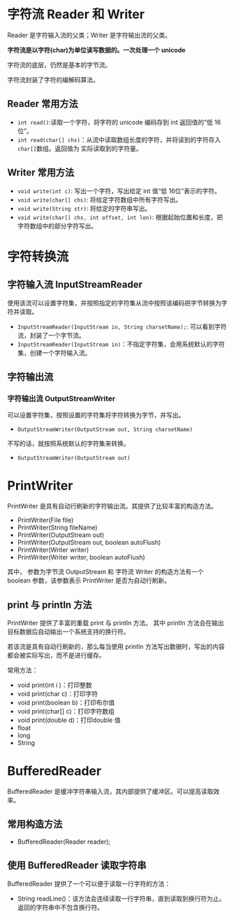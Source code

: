 # 字符流 Reader 和 Writer

Reader 是字符输入流的父类；Writer 是字符输出流的父类。

**字符流是以字符(char)为单位读写数据的。一次处理一个 unicode**

字符流的底层，仍然是基本的字节流。

字符流封装了字符的编解码算法。

## Reader 常用方法
- `int read()`:读取一个字符，将字符的 unicode 编码存到 int 返回值的“低 16 位”。
- `int read(char[] chs)`：从流中读取数组长度的字符，并将读到的字符存入 `char[]`数组。返回值为 实际读取到的字符量。


## Writer 常用方法
- `void write(int c)`: 写出一个字符，写出给定 int 值“低 16位”表示的字符。
- `void write(char[] chs)`: 将给定字符数组中所有字符写出。
- `void write(String str)`: 将给定的字符串写出。
- `void write(char[] chs, int offset, int len)`: 根据起始位置和长度，把字符数组中的部分字符写出。


# 字符转换流

## 字符输入流 InputStreamReader
使用该流可以设置字符集，并按照指定的字符集从流中按照该编码把字节转换为字符并读取。
- `InputStreamReader(InputStream in, String charsetName);`: 可以看到字符流，封装了一个字节流。
- `InputStreamReader(InputStream in)`：不指定字符集，会用系统默认的字符集，创建一个字符输入流。

## 字符输出流

### 字符输出流 OutputStreamWriter

可以设置字符集，按照设置的字符集将字符转换为字节，并写出。  

- `OutputStreamWriter(OutputStream out, String charsetName)`

不写的话，就按照系统默认的字符集来转换。

- `OutputStreamWriter(OutputStream out)`

# PrintWriter
PrintWriter 是具有自动行刷新的字符输出流。其提供了比较丰富的构造方法。

- PrintWriter(File file)
- PrintWriter(String fileName)
- PrintWriter(OutputStream out)
- PrintWriter(OutputStream out, boolean autoFlush)
- PrintWriter(Writer writer)
- PrintWriter(Writer writer, boolean autoFlush)

其中，
参数为字节流 OutputStream 和 字符流 Writer 的构造方法有一个 boolean 参数，该参数表示 PrintWriter 是否为自动行刷新。


## print 与 println 方法

PrintWriter 提供了丰富的重载 print 与 println 方法。
其中 println 方法会在输出目标数据后自动输出一个系统支持的换行符。

若该流是具有自动行刷新的，那么每当使用 println 方法写出数据时，写出的内容都会被实际写出，而不是进行缓存。

常用方法：
- void print(int i )：打印整数
- void print(char c)：打印字符
- void print(boolean b)：打印布尔值
- void print(char[] c)：打印字符数组
- void print(double d)：打印double 值
- float
- long 
- String

# BufferedReader 

BufferedReader 是缓冲字符串输入流，其内部提供了缓冲区。可以提高读取效率。

## 常用构造方法

- BufferedReader(Reader reader);

## 使用 BufferedReader 读取字符串

BufferedReader 提供了一个可以便于读取一行字符的方法：
- String readLine()：该方法会连续读取一行字符串，直到读取到换行符为止。返回的字符串中不包含换行符。









